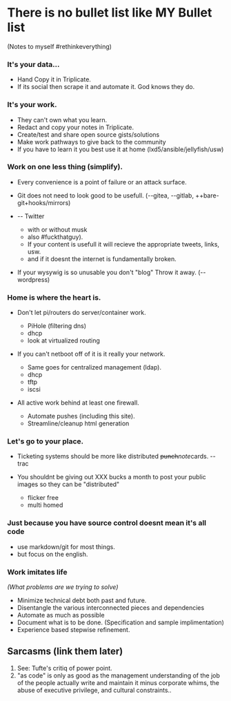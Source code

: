 # There is no bullet list like MY Bullet list

(Notes to myself #rethinkeverything)

### It's your data...

  * Hand Copy it in Triplicate.
  * If its social then scrape it and automate it. God knows they do.

### It's your work.

  * They can't own what you learn.
  * Redact and copy your notes in Triplicate.
  * Create/test and share open source gists/solutions
  * Make work pathways to give back to the community
  * If you have to learn it you best use it at home (lxd5/ansible/jellyfish/usw)

### Work on one less thing (simplify).

  * Every convenience is a point of failure or an attack surface.
  * Git does not need to look good to be usefull. (--gitea, --gitlab, ++bare-git+hooks/mirrors)
  * -- Twitter

    * with or without musk
    * also #fuckthatguy).
    * If your content is usefull it will recieve the appropriate tweets, links, usw.
    * and if it doesnt the internet is fundamentally broken.

  * If your wysywig is so unusable you don't "blog" Throw it away. (--wordpress)  

### Home is where the heart is.

  * Don't let pi/routers do server/container work.
    * PiHole (filtering dns)
    * dhcp
    * look at virtualized routing

  * If you can't netboot off of it is it really your network.

    * Same goes for centralized management (ldap).
    * dhcp
    * tftp
    * iscsi

  * All active work behind at least one firewall.
    * Automate pushes (including this site).
    * Streamline/cleanup html generation

### Let's go to your place.

  * Ticketing systems should be more like distributed <del>punch</del><i>note</i>cards. --trac
  * You shouldnt be giving out XXX bucks a month to post your public images so they can be "distributed"

    * flicker free
    * multi homed

### Just because you have source control doesnt mean it's all code

* use markdown/git for most things.
* but focus on the english.

### Work imitates life

*(What problems are we trying to solve)*

* Minimize technical debt both past and future.
* Disentangle the various interconnected pieces and dependencies
* Automate as much as possible
* Document what is to be done. (Specification and sample implimentation)
* Experience based stepwise refinement.


## Sarcasms (link them later)

1. See: Tufte's critiq of power point.
2. "as code" is only as good as the management understanding of the job of the people actually write and maintain it minus corporate whims, the abuse of executive privilege, and cultural constraints..
